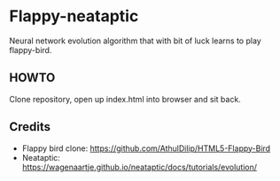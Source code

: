 # Flappy-neataptic
Neural network evolution algorithm that with bit of luck learns to play flappy-bird.

## HOWTO
Clone repository, open up index.html into browser and sit back.

## Credits
 - Flappy bird clone: https://github.com/AthulDilip/HTML5-Flappy-Bird
 - Neataptic: https://wagenaartje.github.io/neataptic/docs/tutorials/evolution/